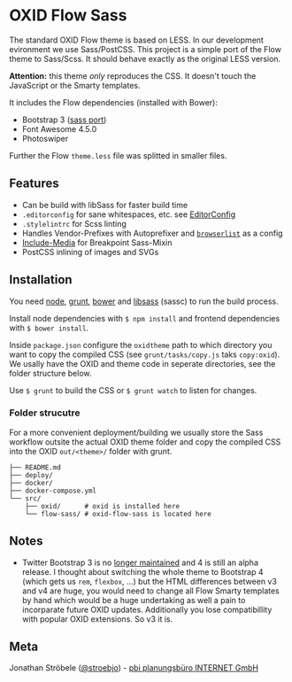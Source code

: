 # OXID Flow Sass

The standard OXID Flow theme is based on LESS. In our development evironment we use Sass/PostCSS. This project is a simple port of the Flow theme to Sass/Scss. It should behave exactly as the original LESS version.

**Attention:** this theme _only_ reproduces the CSS. It doesn't touch the JavaScript or the Smarty templates.

It includes the Flow dependencies (installed with Bower):

- Bootstrap 3 ([sass port](https://github.com/twbs/bootstrap-sass))
- Font Awesome 4.5.0
- Photoswiper

Further the Flow `theme.less` file was splitted in smaller files.

## Features

- Can be build with libSass for faster build time
- `.editorconfig` for sane whitespaces, etc. see [EditorConfig](http://editorconfig.org/)
- `.stylelintrc` for Scss linting
- Handles Vendor-Prefixes with Autoprefixer and [`browserlist`](https://github.com/ai/browserslist#config-file) as a config
- [Include-Media](http://include-media.com/) for Breakpoint Sass-Mixin
- PostCSS inlining of images and SVGs

## Installation

You need [node](https://nodejs.org/), [grunt](http://gruntjs.com/), [bower](http://bower.io/) and [libsass](http://libsass.org/) (sassc) to run the build process.

Install node dependencies with `$ npm install` and frontend dependencies with `$ bower install`.

Inside `package.json` configure the `oxidtheme` path to which directory you want to copy the compiled CSS (see `grunt/tasks/copy.js` taks `copy:oxid`). We usally have the OXID and theme code in seperate directories, see the folder structure below.

Use `$ grunt` to build the CSS or `$ grunt watch` to listen for changes.


### Folder strucutre

For a more convenient deployment/building we usually store the Sass workflow outsite the actual OXID theme folder and copy the compiled CSS into the OXID `out/<theme>/` folder with grunt.

    ├── README.md
    ├── deploy/
    ├── docker/
    ├── docker-compose.yml
    └── src/
        ├── oxid/      # oxid is installed here
        └── flow-sass/ # oxid-flow-sass is located here

## Notes

- Twitter Bootstrap 3 is no [longer maintained](https://github.com/twbs/bootstrap/issues/20631) and 4 is still an alpha release. I thought about switching the whole theme to Bootstrap 4 (which gets us `rem`, `flexbox`, …) but the HTML differences between v3 and v4 are huge, you would need to change all Flow Smarty templates by hand which would be a huge undertaking as well a pain to incorparate future OXID updates. Additionally you lose compatibillity with popular OXID extensions. So v3 it is.


## Meta

Jonathan Ströbele ([@stroebjo](https://twitter.com/stroebjo)) - [pbi planungsbüro INTERNET GmbH](https://planungsbuero.de/)

